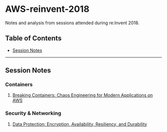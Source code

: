 # AWS-reinvent-2018
Notes and analysis from sessions attended during re:Invent 2018.


## Table of Contents

<!-- MarkdownTOC depth=4 -->

- [Session Notes](#session-notes)

<!-- /MarkdownTOC -->

---

## Session Notes

### Containers
  1. [Breaking Containers: Chaos Engineering for Modern Applications on AWS](./11_26-mon/CON310-Breaking_Containers_Chaos_Engineering.md)

### Security & Networking
  1. [Data Protection: Encryption, Availability, Resiliency, and Durability](./11_26-mon/SEC325-Data_Protection_Encryption.md)

